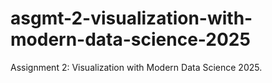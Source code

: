 # asgmt-2-visualization-with-modern-data-science-2025
Assignment 2: Visualization with Modern Data Science 2025.
